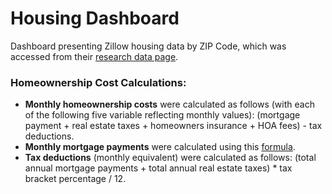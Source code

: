 # Housing Dashboard
Dashboard presenting Zillow housing data by ZIP Code, which was accessed from their [research data page](https://www.zillow.com/research/data/).

### Homeownership Cost Calculations:
- **Monthly homeownership costs** were calculated as follows (with each of the following five variable reflecting monthly values): (mortgage payment + real estate taxes + homeowners insurance + HOA fees) - tax deductions.
- **Monthly mortgage payments** were calculated using this [formula](https://superuser.com/a/871411).
- **Tax deductions** (monthly equivalent) were calculated as follows: (total annual mortgage payments + total annual real estate taxes) * tax bracket percentage / 12.
